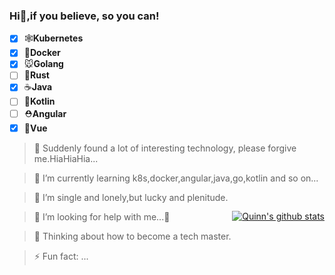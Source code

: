 ### Hi👋,if you believe, so you can!
<!--
**ZhihaoQuinn/ZhihaoQuinn** is a ✨ _special_ ✨ repository because its `README.md` (this file) appears on your GitHub profile.
-->
+ [X] 🕸**Kubernetes**
+ [X] 🐳**Docker**
+ [X] 🐭**Golang**
+ [ ] 🦀**Rust**
+ [X] ☕️**Java**
+ [ ] 🍬**Kotlin**
+ [ ] ⛑**Angular**
+ [X] 🔰**Vue**

<!--
![ZhihaoQuinn github stats](https://github-readme-stats.vercel.app/api?username=ZhihaoQuinn&show_icons=true&theme=buefy)
![ZhihaoQuinn github stats](https://github-readme-stats.vercel.app/api?username=ZhihaoQuinn&show_icons=true&title_color=fff&icon_color=79ff97&text_color=9f9f9f&bg_color=151515)
-->
> 🔭 Suddenly found a lot of interesting technology, please forgive me.HiaHiaHia...

> 🌱 I’m currently learning k8s,docker,angular,java,go,kotlin and so on...

> 👯 I’m single and lonely,but lucky and plenitude.

> 🤔 I’m looking for help with me...🤪

> 💬 Thinking about how to become a tech master.

> ⚡ Fun fact: ...

<a href="https://github-readme-stats.vercel.app/api?username=ZhihaoQuinn&show_icons=true&theme=buefy" style="float: right;margin-top: -20%;" class="custom">
  <img align="center" src="https://github-readme-stats.vercel.app/api?username=ZhihaoQuinn&show_icons=true&theme=buefy" alt="Quinn's github stats" />
</a>
